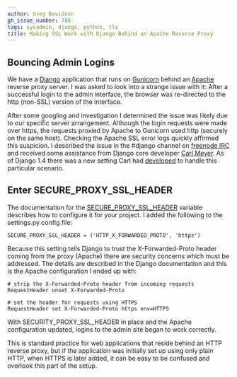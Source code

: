 ```yaml
---
author: Greg Davidson
gh_issue_number: 786
tags: sysadmin, django, python, tls
title: Making SSL Work with Django Behind an Apache Reverse Proxy
---
```


## Bouncing Admin Logins

We have a [Django](https://www.djangoproject.com/) application that runs on [Gunicorn](http://gunicorn.org/) behind an [Apache](http://httpd.apache.org/) reverse proxy server. I was asked to look into a strange issue with it: After a successful login to the admin interface, the browser was re-directed to the http (non-SSL) version of the interface.

After some googling and investigation I determined the issue was likely due to our specific server arrangement. Although the login requests were made over https, the requests proxied by Apache to Gunicorn used http (securely on the same host). Checking the Apache SSL error logs quickly affirmed this suspicion. I described the issue in the #django channel on [freenode IRC](http://freenode.net/) and received some assistance from Django core developer [Carl Meyer](https://github.com/carljm). As of Django 1.4 there was a new setting Carl had [developed](https://code.djangoproject.com/ticket/14597#comment:16) to handle this particular scenario.

## Enter SECURE_PROXY_SSL_HEADER

The documentation for the [SECURE_PROXY_SSL_HEADER](https://docs.djangoproject.com/en/dev/ref/settings/#secure-proxy-ssl-header) variable describes how to configure it for your project. I added the following to the settings.py config file:

```
SECURE_PROXY_SSL_HEADER = ('HTTP_X_FORWARDED_PROTO', 'https')
```

Because this setting tells Django to trust the X-Forwarded-Proto header coming from the proxy (Apache) there are security concerns which must be addressed. The details are described in the Django documentation and this is the Apache configuration I ended up with:

```
# strip the X-Forwarded-Proto header from incoming requests
RequestHeader unset X-Forwarded-Proto

# set the header for requests using HTTPS
RequestHeader set X-Forwarded-Proto https env=HTTPS
```

With SECURITY_PROXY_SSL_HEADER in place and the Apache configuration updated, logins to the admin site began to work correctly.

This is standard practice for web applications that reside behind an HTTP reverse proxy, but if the application was initially set up using only plain HTTP, when HTTPS is later added, it can be easy to be confused and overlook this part of the setup.
